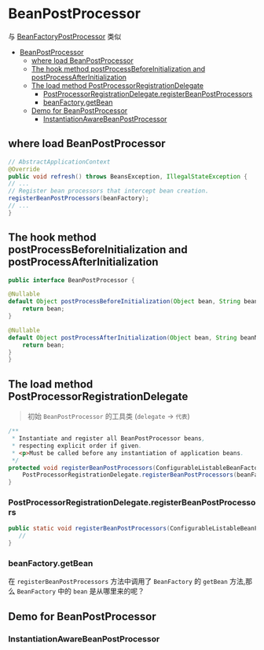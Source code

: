 # BeanPostProcessor

与 [BeanFactoryPostProcessor](./spring-bean-factory-post-processor.md) 类似

- [BeanPostProcessor](#beanpostprocessor)
  - [where load BeanPostProcessor](#where-load-beanpostprocessor)
  - [The hook method postProcessBeforeInitialization and postProcessAfterInitialization](#the-hook-method-postprocessbeforeinitialization-and-postprocessafterinitialization)
  - [The load method PostProcessorRegistrationDelegate](#the-load-method-postprocessorregistrationdelegate)
    - [PostProcessorRegistrationDelegate.registerBeanPostProcessors](#postprocessorregistrationdelegateregisterbeanpostprocessors)
    - [beanFactory.getBean](#beanfactorygetbean)
  - [Demo for BeanPostProcessor](#demo-for-beanpostprocessor)
    - [InstantiationAwareBeanPostProcessor](#instantiationawarebeanpostprocessor)

## where load BeanPostProcessor

```java
// AbstractApplicationContext
@Override
public void refresh() throws BeansException, IllegalStateException {
// ...
// Register bean processors that intercept bean creation.
registerBeanPostProcessors(beanFactory);
// ...
}
```

## The hook method postProcessBeforeInitialization and postProcessAfterInitialization

```java
public interface BeanPostProcessor {

@Nullable
default Object postProcessBeforeInitialization(Object bean, String beanName) throws BeansException {
    return bean;
}

@Nullable
default Object postProcessAfterInitialization(Object bean, String beanName) throws BeansException {
    return bean;
}
}
```

## The load method PostProcessorRegistrationDelegate

> 初始 `BeanPostProcessor` 的工具类 (`delegate` -> `代表`)

```java
/**
 * Instantiate and register all BeanPostProcessor beans,
 * respecting explicit order if given.
 * <p>Must be called before any instantiation of application beans.
 */
protected void registerBeanPostProcessors(ConfigurableListableBeanFactory beanFactory) {
    PostProcessorRegistrationDelegate.registerBeanPostProcessors(beanFactory, this);
}
```

### PostProcessorRegistrationDelegate.registerBeanPostProcessors

```java
public static void registerBeanPostProcessors(ConfigurableListableBeanFactory beanFactory, AbstractApplicationContext applicationContext) {
   //
}
```

### beanFactory.getBean

在 `registerBeanPostProcessors` 方法中调用了 `BeanFactory` 的 `getBean` 方法,那么 `BeanFactory` 中的 `bean` 是从哪里来的呢？

## Demo for BeanPostProcessor

### InstantiationAwareBeanPostProcessor
